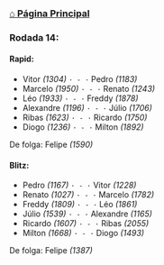 ### [⌂ Página Principal](https://grupo-de-xadrez.github.io/)

### Rodada 14:

#### Rapid:

* Vitor *(1304)* `· - ·` Pedro *(1183)*  
* Marcelo *(1950)* `· - ·` Renato *(1243)*  
* Léo *(1933)* `· - ·` Freddy *(1878)*  
* Alexandre *(1196)* `· - ·` Júlio *(1706)*  
* Ribas *(1623)* `· - ·` Ricardo *(1750)*  
* Diogo *(1236)* `· - ·` Milton *(1892)*  

De folga: Felipe *(1590)*

#### Blitz:

* Pedro *(1167)* `· - ·` Vitor *(1228)*  
* Renato *(1027)* `· - ·` Marcelo *(1782)*  
* Freddy *(1809)* `· - ·` Léo *(1861)*  
* Júlio *(1539)* `· - ·` Alexandre *(1165)*  
* Ricardo *(1607)* `· - ·` Ribas *(2055)*  
* Milton *(1668)* `· - ·` Diogo *(1493)*  

De folga: Felipe *(1387)*

